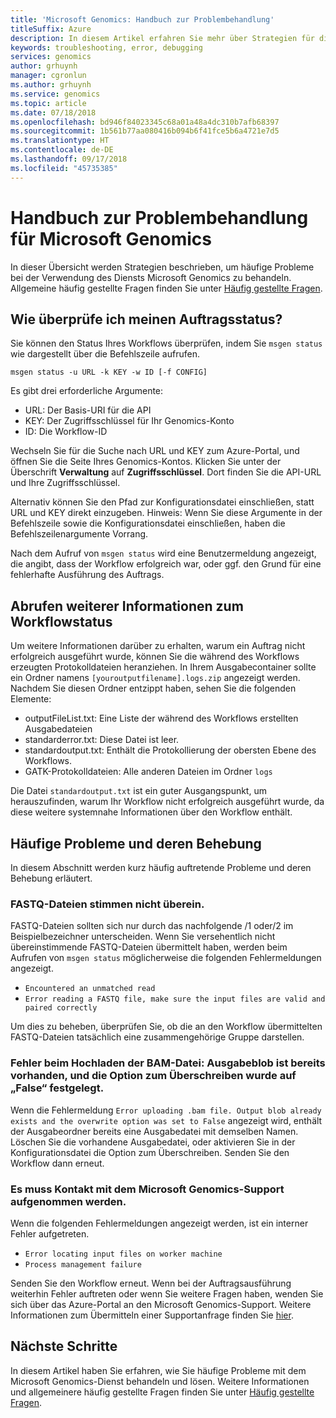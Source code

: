 ```yaml
---
title: 'Microsoft Genomics: Handbuch zur Problembehandlung'
titleSuffix: Azure
description: In diesem Artikel erfahren Sie mehr über Strategien für die Problembehandlung.
keywords: troubleshooting, error, debugging
services: genomics
author: grhuynh
manager: cgronlun
ms.author: grhuynh
ms.service: genomics
ms.topic: article
ms.date: 07/18/2018
ms.openlocfilehash: bd946f84023345c68a01a48a4dc310b7afb68397
ms.sourcegitcommit: 1b561b77aa080416b094b6f41fce5b6a4721e7d5
ms.translationtype: HT
ms.contentlocale: de-DE
ms.lasthandoff: 09/17/2018
ms.locfileid: "45735385"
---
```

# <a name="troubleshooting-guide-for-microsoft-genomics"></a>Handbuch zur Problembehandlung für Microsoft Genomics
In dieser Übersicht werden Strategien beschrieben, um häufige Probleme bei der Verwendung des Diensts Microsoft Genomics zu behandeln. Allgemeine häufig gestellte Fragen finden Sie unter [Häufig gestellte Fragen](frequently-asked-questions-genomics.md). 


## <a name="how-do-i-check-my-job-status"></a>Wie überprüfe ich meinen Auftragsstatus?
Sie können den Status Ihres Workflows überprüfen, indem Sie `msgen status` wie dargestellt über die Befehlszeile aufrufen. 

```
msgen status -u URL -k KEY -w ID [-f CONFIG] 
```

Es gibt drei erforderliche Argumente:
* URL: Der Basis-URI für die API
* KEY: Der Zugriffsschlüssel für Ihr Genomics-Konto 
* ID: Die Workflow-ID

Wechseln Sie für die Suche nach URL und KEY zum Azure-Portal, und öffnen Sie die Seite Ihres Genomics-Kontos. Klicken Sie unter der Überschrift **Verwaltung** auf **Zugriffsschlüssel**. Dort finden Sie die API-URL und Ihre Zugriffsschlüssel.

Alternativ können Sie den Pfad zur Konfigurationsdatei einschließen, statt URL und KEY direkt einzugeben. Hinweis: Wenn Sie diese Argumente in der Befehlszeile sowie die Konfigurationsdatei einschließen, haben die Befehlszeilenargumente Vorrang. 

Nach dem Aufruf von `msgen status` wird eine Benutzermeldung angezeigt, die angibt, dass der Workflow erfolgreich war, oder ggf. den Grund für eine fehlerhafte Ausführung des Auftrags. 


## <a name="get-more-information-about-my-workflow-status"></a>Abrufen weiterer Informationen zum Workflowstatus

Um weitere Informationen darüber zu erhalten, warum ein Auftrag nicht erfolgreich ausgeführt wurde, können Sie die während des Workflows erzeugten Protokolldateien heranziehen. In Ihrem Ausgabecontainer sollte ein Ordner namens `[youroutputfilename].logs.zip` angezeigt werden.  Nachdem Sie diesen Ordner entzippt haben, sehen Sie die folgenden Elemente:

* outputFileList.txt: Eine Liste der während des Workflows erstellten Ausgabedateien
* standarderror.txt: Diese Datei ist leer.
* standardoutput.txt: Enthält die Protokollierung der obersten Ebene des Workflows. 
* GATK-Protokolldateien: Alle anderen Dateien im Ordner `logs`

Die Datei `standardoutput.txt` ist ein guter Ausgangspunkt, um herauszufinden, warum Ihr Workflow nicht erfolgreich ausgeführt wurde, da diese weitere systemnahe Informationen über den Workflow enthält. 

## <a name="common-issues-and-how-to-resolve-them"></a>Häufige Probleme und deren Behebung
In diesem Abschnitt werden kurz häufig auftretende Probleme und deren Behebung erläutert.

### <a name="fastq-files-are-unmatched"></a>FASTQ-Dateien stimmen nicht überein.
FASTQ-Dateien sollten sich nur durch das nachfolgende /1 oder/2 im Beispielbezeichner unterscheiden. Wenn Sie versehentlich nicht übereinstimmende FASTQ-Dateien übermittelt haben, werden beim Aufrufen von `msgen status` möglicherweise die folgenden Fehlermeldungen angezeigt.
* `Encountered an unmatched read`
* `Error reading a FASTQ file, make sure the input files are valid and paired correctly` 

Um dies zu beheben, überprüfen Sie, ob die an den Workflow übermittelten FASTQ-Dateien tatsächlich eine zusammengehörige Gruppe darstellen. 


### <a name="error-uploading-bam-file-output-blob-already-exists-and-the-overwrite-option-was-set-to-false"></a>Fehler beim Hochladen der BAM-Datei: Ausgabeblob ist bereits vorhanden, und die Option zum Überschreiben wurde auf „False“ festgelegt.
Wenn die Fehlermeldung `Error uploading .bam file. Output blob already exists and the overwrite option was set to False` angezeigt wird, enthält der Ausgabeordner bereits eine Ausgabedatei mit demselben Namen.  Löschen Sie die vorhandene Ausgabedatei, oder aktivieren Sie in der Konfigurationsdatei die Option zum Überschreiben. Senden Sie den Workflow dann erneut.

### <a name="when-to-contact-microsoft-genomics-support"></a>Es muss Kontakt mit dem Microsoft Genomics-Support aufgenommen werden.
Wenn die folgenden Fehlermeldungen angezeigt werden, ist ein interner Fehler aufgetreten. 

* `Error locating input files on worker machine`
* `Process management failure`

Senden Sie den Workflow erneut. Wenn bei der Auftragsausführung weiterhin Fehler auftreten oder wenn Sie weitere Fragen haben, wenden Sie sich über das Azure-Portal an den Microsoft Genomics-Support. Weitere Informationen zum Übermitteln einer Supportanfrage finden Sie [hier](file-support-ticket-genomics.md).

## <a name="next-steps"></a>Nächste Schritte
In diesem Artikel haben Sie erfahren, wie Sie häufige Probleme mit dem Microsoft Genomics-Dienst behandeln und lösen. Weitere Informationen und allgemeinere häufig gestellte Fragen finden Sie unter [Häufig gestellte Fragen](frequently-asked-questions-genomics.md). 
